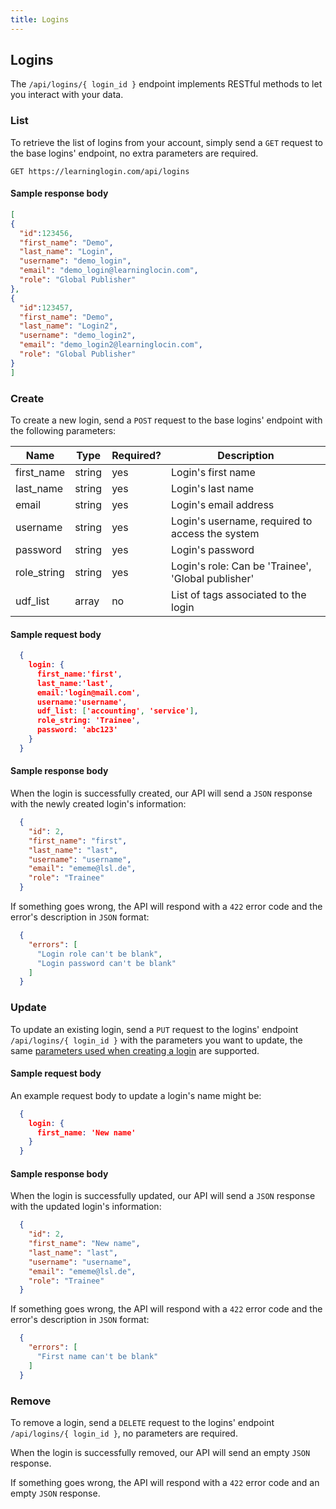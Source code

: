 ```yaml
---
title: Logins
---
```



## Logins

The `/api/logins/{ login_id }` endpoint implements RESTful methods to let you interact with your data.

### List

To retrieve the list of logins from your account, simply send a `GET` request to the base logins' endpoint, no extra parameters are required.

`GET https://learninglogin.com/api/logins`

#### Sample response body

~~~json
[
{
  "id":123456,
  "first_name": "Demo",
  "last_name": "Login",
  "username": "demo_login",
  "email": "demo_login@learninglocin.com",
  "role": "Global Publisher"
},
{
  "id":123457,
  "first_name": "Demo",
  "last_name": "Login2",
  "username": "demo_login2",
  "email": "demo_login2@learninglocin.com",
  "role": "Global Publisher"
}
]
~~~

### Create

To create a new login, send a `POST` request to the base logins' endpoint with the following parameters:

| Name        | Type   | Required? | Description                                        |
|-------------|--------|-----------|----------------------------------------------------|
| first_name  | string | yes       | Login's first name                                 |
| last_name   | string | yes       | Login's last name                                  |
| email       | string | yes       | Login's email address                              |
| username    | string | yes       | Login's username, required to access the system    |
| password    | string | yes       | Login's password                                   |
| role_string | string | yes       | Login's role: Can be 'Trainee', 'Global publisher' |
| udf_list    | array  | no        | List of tags associated to the login               |

#### Sample request body

~~~json
  {
    login: {
      first_name:'first',
      last_name:'last',
      email:'login@mail.com',
      username:'username',
      udf_list: ['accounting', 'service'],
      role_string: 'Trainee',
      password: 'abc123'
    }
  }
~~~

#### Sample response body

When the login is successfully created, our API will send a `JSON` response with the newly created login's information:

~~~json
  {
    "id": 2,
    "first_name": "first",
    "last_name": "last",
    "username": "username",
    "email": "ememe@lsl.de",
    "role": "Trainee"
  }
~~~

If something goes wrong, the API will respond with a `422` error code and the error's description in `JSON` format:

~~~json
  {
    "errors": [
      "Login role can't be blank", 
      "Login password can't be blank"
    ]
  }
~~~

### Update

To update an existing login, send a `PUT` request to the logins' endpoint `/api/logins/{ login_id }` with the parameters you want to update, the same [parameters used when creating a login](#create) are supported.


#### Sample request body

An example request body to update a login's name might be:

~~~json
  {
    login: {
      first_name: 'New name'
    }
  }
~~~

#### Sample response body

When the login is successfully updated, our API will send a `JSON` response with the updated login's information:

~~~json
  {
    "id": 2,
    "first_name": "New name",
    "last_name": "last",
    "username": "username",
    "email": "ememe@lsl.de",
    "role": "Trainee"
  }
~~~

If something goes wrong, the API will respond with a `422` error code and the error's description in `JSON` format:

~~~json
  {
    "errors": [
      "First name can't be blank"
    ]
  }
~~~

### Remove

To remove a login, send a `DELETE` request to the logins' endpoint `/api/logins/{ login_id }`, no parameters are required.

When the login is successfully removed, our API will send an empty `JSON` response.

If something goes wrong, the API will respond with a `422` error code and an empty `JSON` response.

